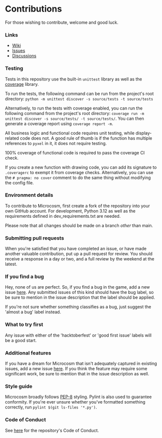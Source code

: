 # Contributions

For those wishing to contribute, welcome and good luck.

### Links

- [Wiki](https://github.com/ChrisNeedham24/microcosm/wiki)
- [Issues](https://github.com/ChrisNeedham24/microcosm/issues)
- [Discussions](https://github.com/ChrisNeedham24/microcosm/discussions)

### Testing

Tests in this repository use the built-in `unittest` library as well as the [coverage](https://pypi.org/project/coverage/) library.

To run the tests, the following command can be run from the project's root directory: `python -m unittest discover -s source/tests -t source/tests`

Alternatively, to run the tests with coverage enabled, you can run the following command from the project's root directory: `coverage run -m unittest discover -s source/tests/ -t source/tests/`. You can then generate a coverage report using `coverage report -m`.

All business logic and functional code requires unit testing, while display-related code does not.
A good rule of thumb is if the function has multiple references to `pyxel` in it, it does not require testing.

100% coverage of functional code is required to pass the coverage CI check.

If you create a new function with drawing code, you can add its signature to `.coveragerc` to exempt it from coverage checks.
Alternatively, you can use the `# pragma: no cover` comment to do the same thing without modifying the config file.

### Environment details

To contribute to Microcosm, first create a fork of the repository into your own GitHub account.
For development, Python 3.12 as well as the requirements defined in dev_requirements.txt are needed.

Please note that all changes should be made on a branch *other* than main.

### Submitting pull requests

When you're satisfied that you have completed an issue, or have made another valuable contribution, put up a pull request for review.
You should receive a response in a day or two, and a full review by the weekend at the latest.

### If you find a bug

Hey, none of us are perfect. So, if you find a bug in the game, add a new issue [here](https://github.com/ChrisNeedham24/microcosm/issues/new).
Any submitted issues of this kind should have the bug label, so be sure to mention in the issue description that the label should be applied.

If you're not sure whether something classifies as a bug, just suggest the 'almost a bug' label instead.

### What to try first

Any issue with either of the 'hacktoberfest' or 'good first issue' labels will be a good start.

### Additional features

If you have a dream for Microcosm that isn't adequately captured in existing issues, add a new issue [here](https://github.com/ChrisNeedham24/microcosm/issues/new).
If you think the feature may require some significant work, be sure to mention that in the issue description as well.

### Style guide

Microcosm broadly follows [PEP-8](https://peps.python.org/pep-0008/) styling.
Pylint is also used to guarantee conformity.
If you're ever unsure whether you've formatted something correctly, run `pylint $(git ls-files '*.py')`.

### Code of Conduct

See [here](/CODE-OF-CONDUCT.md) for the repository's Code of Conduct.
